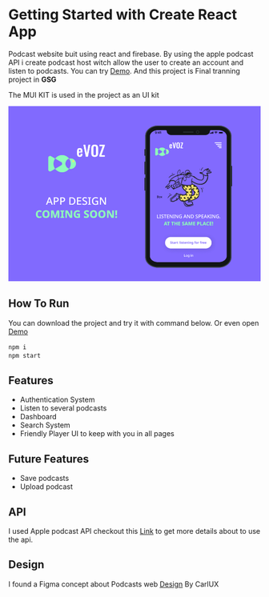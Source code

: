 # Getting Started with Create React App

Podcast website buit using react and firebase. By using the apple podcast API i create podcast host witch allow the user to create an account and listen to podcasts. You can try [Demo](https://ahmadeleiwa.github.io/Podcast/). And this project is Final tranning project in **GSG**

The MUI KIT is used in the project as an UI kit

<img src='Podcasts Web (Community).png' />

## How To Run 
You can download the project and try it with command below. Or even open [Demo](https://ahmadeleiwa.github.io/Podcast/) 
```bash
npm i 
npm start
```
## Features
* Authentication System
* Listen to several podcasts
* Dashboard
* Search System
* Friendly Player UI to keep with you in all pages
## Future Features
* Save podcasts
* Upload podcast
## API 
I used Apple podcast API checkout this [Link](https://performance-partners.apple.com/search-api) to get more details about to use the api.
## Design 
I found a Figma concept about Podcasts web [Design](https://www.figma.com/community/file/897889325168850350/Podcasts-Web) By CarlUX
